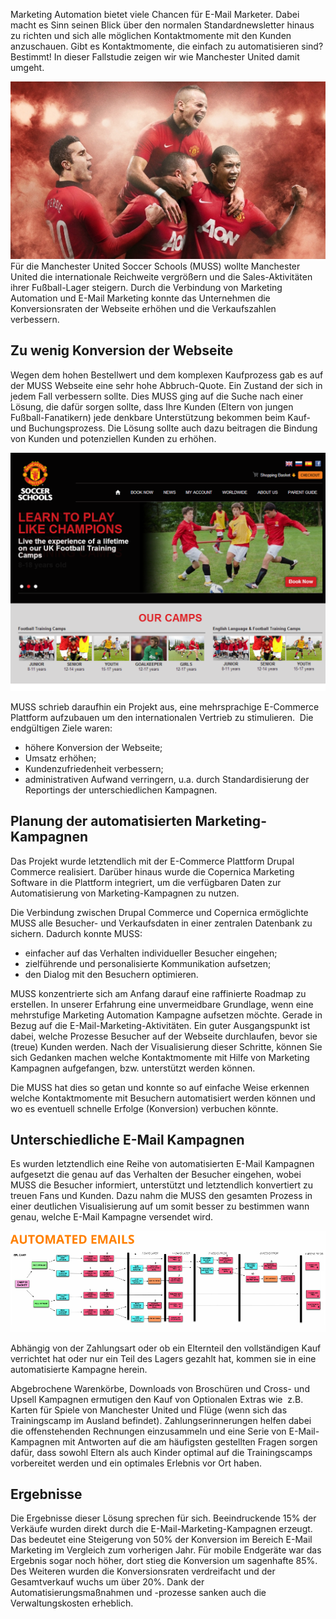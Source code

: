 Marketing Automation bietet viele Chancen für E-Mail Marketer. Dabei
macht es Sinn seinen Blick über den normalen Standardnewsletter hinaus
zu richten und sich alle möglichen Kontaktmomente mit den Kunden
anzuschauen. Gibt es Kontaktmomente, die einfach zu automatisieren sind?
Bestimmt! In dieser Fallstudie zeigen wir wie Manchester United damit
umgeht.

![](../images/MUSS_Bild1.jpg "../images/MUSS_Bild1.jpg") Für die
Manchester United Soccer Schools (MUSS) wollte Manchester United die
internationale Reichweite vergrößern und die Sales-Aktivitäten ihrer
Fußball-Lager steigern. Durch die Verbindung von Marketing Automation
und E-Mail Marketing konnte das Unternehmen die Konversionsraten der
Webseite erhöhen und die Verkaufszahlen verbessern.

Zu wenig Konversion der Webseite
--------------------------------

Wegen dem hohen Bestellwert und dem komplexen Kaufprozess gab es auf der
MUSS Webseite eine sehr hohe Abbruch-Quote. Ein Zustand der sich in
jedem Fall verbessern sollte. Dies MUSS ging auf die Suche nach einer
Lösung, die dafür sorgen sollte, dass Ihre Kunden (Eltern von jungen
Fußball-Fanatikern) jede denkbare Unterstützung bekommen beim Kauf- und
Buchungsprozess. Die Lösung sollte auch dazu beitragen die Bindung von
Kunden und potenziellen Kunden zu erhöhen.

![](../images/MUSS_Bild2.png)

MUSS schrieb daraufhin ein Projekt aus, eine mehrsprachige E-Commerce
Plattform aufzubauen um den internationalen Vertrieb zu stimulieren. 
Die endgültigen Ziele waren:

-   höhere Konversion der Webseite;
-   Umsatz erhöhen;
-   Kundenzufriedenheit verbessern;
-   administrativen Aufwand verringern, u.a. durch Standardisierung der
    Reportings der unterschiedlichen Kampagnen.

Planung der automatisierten Marketing-Kampagnen
-----------------------------------------------

Das Projekt wurde letztendlich mit der E-Commerce Plattform Drupal
Commerce realisiert. Darüber hinaus wurde die Copernica Marketing
Software in die Plattform integriert, um die verfügbaren Daten zur
Automatisierung von Marketing-Kampagnen zu nutzen.

Die Verbindung zwischen Drupal Commerce und Copernica ermöglichte MUSS
alle Besucher- und Verkaufsdaten in einer zentralen Datenbank zu
sichern. Dadurch konnte MUSS:

-   einfacher auf das Verhalten individueller Besucher eingehen;
-   zielführende und personalisierte Kommunikation aufsetzen;
-   den Dialog mit den Besuchern optimieren.

MUSS konzentrierte sich am Anfang darauf eine raffinierte Roadmap zu
erstellen. In unserer Erfahrung eine unvermeidbare Grundlage, wenn eine
mehrstufige Marketing Automation Kampagne aufsetzen möchte. Gerade in
Bezug auf die E-Mail-Marketing-Aktivitäten. Ein guter Ausgangspunkt ist
dabei, welche Prozesse Besucher auf der Webseite durchlaufen, bevor sie
(treue) Kunden werden. Nach der Visualisierung dieser Schritte, können
Sie sich Gedanken machen welche Kontaktmomente mit Hilfe von Marketing
Kampagnen aufgefangen, bzw. unterstützt werden können.

Die MUSS hat dies so getan und konnte so auf einfache Weise erkennen
welche Kontaktmomente mit Besuchern automatisiert werden können und wo
es eventuell schnelle Erfolge (Konversion) verbuchen könnte.

Unterschiedliche E-Mail Kampagnen
---------------------------------

Es wurden letztendlich eine Reihe von automatisierten E-Mail Kampagnen
aufgesetzt die genau auf das Verhalten der Besucher eingehen, wobei MUSS
die Besucher informiert, unterstützt und letztendlich konvertiert zu
treuen Fans und Kunden. Dazu nahm die MUSS den gesamten Prozess in einer
deutlichen Visualisierung auf um somit besser zu bestimmen wann genau,
welche E-Mail Kampagne versendet wird.

![](../images/MUSS_Bild3.png)

Abhängig von der Zahlungsart oder ob ein Elternteil den vollständigen
Kauf verrichtet hat oder nur ein Teil des Lagers gezahlt hat, kommen sie
in eine automatisierte Kampagne herein.

Abgebrochene Warenkörbe, Downloads von Broschüren und Cross- und Upsell
Kampagnen ermutigen den Kauf von Optionalen Extras wie  z.B. Karten für
Spiele von Manchester United und Flüge (wenn sich das Trainingscamp im
Ausland befindet). Zahlungserinnerungen helfen dabei die offenstehenden
Rechnungen einzusammeln und eine Serie von E-Mail-Kampagnen mit
Antworten auf die am häufigsten gestellten Fragen sorgen dafür, dass
sowohl Eltern als auch Kinder optimal auf die Trainingscamps vorbereitet
werden und ein optimales Erlebnis vor Ort haben.

Ergebnisse
----------

Die Ergebnisse dieser Lösung sprechen für sich. Beeindruckende 15% der
Verkäufe wurden direkt durch die E-Mail-Marketing-Kampagnen erzeugt. Das
bedeutet eine Steigerung von 50% der Konversion im Bereich E-Mail
Marketing im Vergleich zum vorherigen Jahr. Für mobile Endgeräte war das
Ergebnis sogar noch höher, dort stieg die Konversion um sagenhafte 85%.
Des Weiteren wurden die Konversionsraten verdreifacht und der
Gesamtverkauf wuchs um über 20%. Dank der Automatisierungsmaßnahmen und
-prozesse sanken auch die Verwaltungskosten erheblich.
